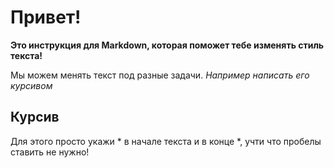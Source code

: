 # Привет! 
**Это инструкция для Markdown, которая поможет тебе изменять стиль текста!**

Мы можем менять текст под разные задачи. *Например написать его курсивом*

## Курсив ##

Для этого просто укажи * в начале текста и в конце *, учти что пробелы ставить не нужно!

